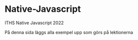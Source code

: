 # Native-Javascript
ITHS Native Javascript 2022 

På denna sida läggs alla exempel upp som görs på lektionerna
